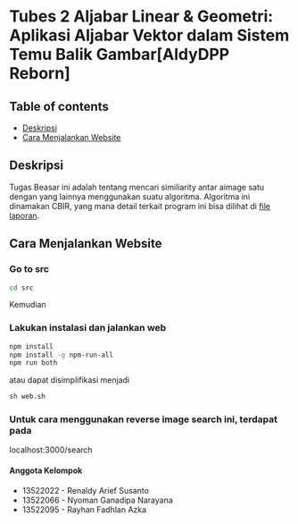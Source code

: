 # Tubes 2 Aljabar Linear & Geometri: Aplikasi Aljabar Vektor dalam Sistem Temu Balik Gambar[AldyDPP Reborn]

## Table of contents

- <a href="#description">Deskripsi</a>
- <a href="#how-to-run">Cara Menjalankan Website</a>

<h2 id="description">Deskripsi</h2>
Tugas Beasar ini adalah tentang mencari similiarity antar aimage satu dengan yang lainnya menggunakan suatu algoritma. Algoritma ini dinamakan CBIR, yang mana detail terkait program ini bisa dilihat di <a href="doc/Algeo02-13522022.pdf">file laporan</a>.

<h2 id="how-to-run">Cara Menjalankan Website</h2>

### Go to src
```bash
cd src
```
Kemudian

### Lakukan instalasi dan jalankan web

```bash
npm install
npm install -g npm-run-all
npm run both
```

atau dapat disimplifikasi menjadi
```bash
sh web.sh
```

### Untuk cara menggunakan reverse image search ini, terdapat pada 
localhost:3000/search

#### Anggota Kelompok

- 13522022 - Renaldy Arief Susanto
- 13522066 - Nyoman Ganadipa Narayana
- 13522095 - Rayhan Fadhlan Azka